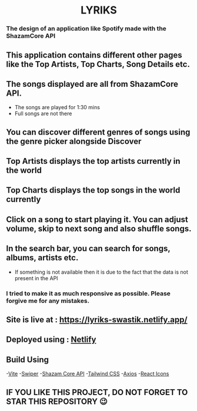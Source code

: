 <h1 align="center">LYRIKS</h1>

### The design of an application like Spotify made with the ShazamCore API

## This application contains different other pages like the Top Artists, Top Charts, Song Details etc.

## The songs displayed are all from ShazamCore API.
- The songs are played for 1:30 mins 
- Full songs are not there

## You can discover different genres of songs using the genre picker alongside Discover

## Top Artists displays the top artists currently in the world
## Top Charts displays the top songs in the world currently

## Click on a song to start playing it. You can adjust volume, skip to next song and also shuffle songs.

## In the search bar, you can search for songs, albums, artists etc.
- If something is not available then it is due to the fact that the data is not present in the API

### I tried to make it as much responsive as possible. Please forgive me for any mistakes.

## Site is live at : https://lyriks-swastik.netlify.app/
## Deployed using : [Netlify](https://www.netlify.com/)


## Build Using
-[Vite](https://vitejs.dev/)
-[Swiper](https://swiperjs.com/react)
-[Shazam Core API](https://rapidapi.com/tipsters/api/shazam-core)
-[Tailwind CSS](https://tailwindcss.com/)
-[Axios](https://www.npmjs.com/package/axios)
-[React Icons](https://react-icons.github.io/react-icons/)

## IF YOU LIKE THIS PROJECT, DO NOT FORGET TO STAR THIS REPOSITORY 😉
